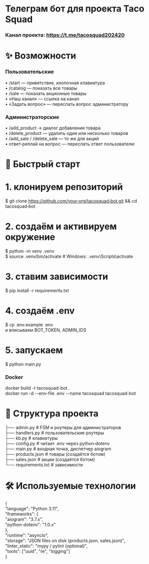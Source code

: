 Телеграм бот для проекта Taco Squad
=====================
### Канал проекта: https://t.me/tacosquad202420
✨ Возможности
=====================
### Пользовательские

• /start — приветствие, кнопочная клавиатура <br/>• /catalog — показать все товары <br/>• /sale — показать акционные товары <br/>• «Наш канал» — ссылка на канал <br/>• «Задать вопрос» — переслать вопрос администратору
 
### Администраторские
 
• /add_product → диалог добавления товара <br/>• /delete_product — удалить один или несколько товаров <br/>• /add_sale / /delete_sale — то же для акций <br/>• ответ‑реплай на вопрос — переслать ответ пользователю
 
🚀 Быстрый старт
=====================
# 1. клонируем репозиторий
$ git clone https://github.com/your‑org/tacosquad‑bot.git && cd tacosquad‑bot
# 2. создаём и активируем окружение
$ python -m venv .venv <br/>
$ source .venv/bin/activate  # Windows: .venv\Scripts\activate
# 3. ставим зависимости
$ pip install -r requirements.txt
# 4. создаём .env
$ cp .env.example .env <br/>
и вписываем BOT_TOKEN, ADMIN_IDS
# 5. запускаем
$ python main.py
 
### Docker
docker build -t tacosquad-bot . <br/>
docker run -d --env-file .env --name tacosquad tacosquad-bot
 
📂 Структура проекта
=====================
├── admin.py          # FSM и роутеры для администраторов <br/>
├── handlers.py       # пользовательские роутеры <br/>
├── kb.py             # клавиатуры <br/>
├── config.py         # читает .env через python‑dotenv <br/>
├── main.py           # входная точка, диспетчер aiogram <br/>
├── products.json     # товары (создаётся ботом) <br/>
├── sales.json        # акции (создаётся ботом) <br/>
└── requirements.txt  # зависимости <br/>
 
🛠️ Используемые технологии
=====================
{ <br/>
   "language": "Python 3.11", <br/>
   "frameworks": { <br/>
     "aiogram": "3.7.x", <br/>
     "python-dotenv": "1.0.x" <br/>
  }, <br/>
   "runtime": "asyncio", <br/>
   "storage": "JSON files on disk (products.json, sales.json)", <br/>
   "linter_static": "mypy / pylint (optional)", <br/>
   "tools": ["uuid", "re", "logging"] <br/>
} <br/>
